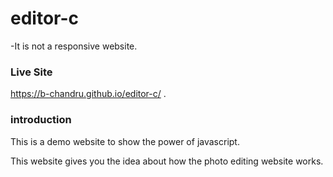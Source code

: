 # editor-c

-It is not a responsive website.

### Live Site
 https://b-chandru.github.io/editor-c/ .
 
 
### introduction

This is a demo website to show the power of javascript.

This website gives you the idea about how the photo editing website works.
